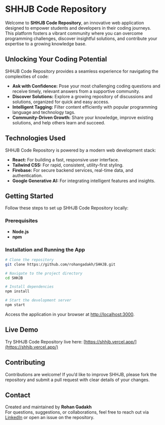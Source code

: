 # SHHJB Code Repository

Welcome to **SHHJB Code Repository**, an innovative web application designed to empower students and developers in their coding journeys. This platform fosters a vibrant community where you can overcome programming challenges, discover insightful solutions, and contribute your expertise to a growing knowledge base.

## Unlocking Your Coding Potential

SHHJB Code Repository provides a seamless experience for navigating the complexities of code:

- **Ask with Confidence:** Pose your most challenging coding questions and receive timely, relevant answers from a supportive community.
- **Discover Solutions:** Explore a growing repository of discussions and solutions, organized for quick and easy access.
- **Intelligent Tagging:** Filter content efficiently with popular programming language and technology tags.
- **Community-Driven Growth:** Share your knowledge, improve existing solutions, and help others learn and succeed.

## Technologies Used

SHHJB Code Repository is powered by a modern web development stack:

- **React:** For building a fast, responsive user interface.
- **Tailwind CSS:** For rapid, consistent, utility-first styling.
- **Firebase:** For secure backend services, real-time data, and authentication.
- **Google Generative AI:** For integrating intelligent features and insights.

## Getting Started

Follow these steps to set up SHHJB Code Repository locally:

### Prerequisites

- **Node.js** 
- **npm**

### Installation and Running the App

```bash
# Clone the repository
git clone https://github.com/rohangadakh/SHHJB.git

# Navigate to the project directory
cd SHHJB

# Install dependencies
npm install

# Start the development server
npm start
```
Access the application in your browser at [http://localhost:3000](http://localhost:3000).

## Live Demo

Try SHHJB Code Repository live here: [https://shhjb.vercel.app/](https://shhjb.vercel.app/)

## Contributing

Contributions are welcome! If you’d like to improve SHHJB, please fork the repository and submit a pull request with clear details of your changes.

## Contact

Created and maintained by **Rohan Gadakh**  
For questions, suggestions, or collaborations, feel free to reach out via [LinkedIn](https://www.linkedin.com/in/rohan-gadakh/) or open an issue on the repository.
